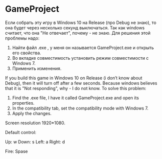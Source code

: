 # GameProject
Если собрать эту игру в Windows 10 на Release (про Debug не знаю), то она будет через несколько секунд выключаться. Так как windows считает, что она "Не отвечает", почему - не знаю. 
Для решения этой проблемы надо:
1) Найти файл .exe , у меня он называется GameProject.exe и открыть его свойства.
2) Во вкладке совместимость установить режим совместимости с Windows 7.
3) Применить изменения.


If you build this game in Windows 10 on Release (i don’t know about Debug), then it will turn off after a few seconds. Because windows believes that it is "Not responding", why - I do not know.
To solve this problem:
1) Find the .exe file, I have it called GameProject.exe and open its properties.
2) In the compatibility tab, set the compatibility mode with Windows 7.
3) Apply the changes.


Screen resolution 1920*1080.

Default control:

Up: w
Down: s
Left: a
Right: d

Fire: Spase
